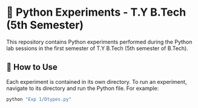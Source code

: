 # 🐍 Python Experiments - T.Y B.Tech (5th Semester)

This repository contains Python experiments performed during the Python lab sessions in the first semester of T.Y B.Tech (5th semester of B.Tech).

## 🚀 How to Use

Each experiment is contained in its own directory. To run an experiment, navigate to its directory and run the Python file. For example:

```bash
python "Exp 1/Dtypes.py"
```
